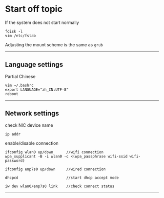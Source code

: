 # Start off topic
If the system does not start normally

    fdisk -l
    vim /etc/fstab
Adjusting the mount scheme is the same as `grub`

------------------------------------------------
## Language settings
Partial Chinese

    vim ~/.bashrc
    export LANGUAGE="zh_CN:UTF-8"
    reboot
------------------------------------------------
## Network settings
check NIC device name

    ip addr
enable/disable connection

    ifconfig wlan0 up/down      //wifi connection
    wpa_supplicant -B -i wlan0 -c <(wpa_passphrase wifi-ssid wifi-password)
    
    ifconfig enp7s0 up/down     //wired connection
    
    dhcpcd                      //start dhcp accept mode
    
    iw dev wlan0/enp7s0 link    //check connect status
------------------------------------------------
